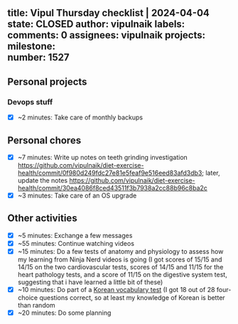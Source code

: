 title:	Vipul Thursday checklist | 2024-04-04
state:	CLOSED
author:	vipulnaik
labels:	
comments:	0
assignees:	vipulnaik
projects:	
milestone:	
number:	1527
--
## Personal projects

### Devops stuff

- [x] ~2 minutes: Take care of monthly backups

## Personal chores

- [x] ~7 minutes: Write up notes on teeth grinding investigation https://github.com/vipulnaik/diet-exercise-health/commit/0f980d249fdc27e81e5feaf9e516eed83afd3db3; later, update the notes https://github.com/vipulnaik/diet-exercise-health/commit/30ea4086f8ced43511f3b7938a2cc88b96c8ba2c
- [x] ~3 minutes: Take care of an OS upgrade

## Other activities

- [x] ~5 minutes: Exchange a few messages
- [x] ~55 minutes: Continue watching videos
- [x] ~15 minutes: Do a few tests of anatomy and physiology to assess how my learning from Ninja Nerd videos is going (I got scores of 15/15 and 14/15 on the two cardiovascular tests, scores of 14/15 and 11/15 for the heart pathology tests, and a score of 11/15 on the digestive system test, suggesting that i have learned a little bit of these)
- [x] ~10 minutes: Do part of a [Korean vocabulary test](https://learning-korean.com/elementary/20210101-1578/) (I got 18 out of 28 four-choice questions correct, so at least my knowledge of Korean is better than random
- [x] ~20 minutes: Do some planning

